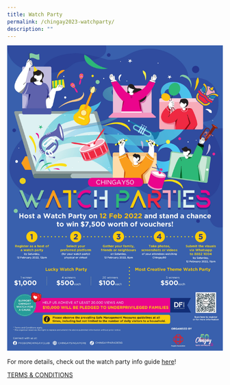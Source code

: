 ```yaml
---
title: Watch Party
permalink: /chingay2023-watchparty/
description: ""
---
```



![watch party](/images/whats-on/watch-party.jpg)

For more details, check out the watch party info guide [here](/files/whats-on/chingay50-watch-party-info-kit-(as-at-14-jan-2021).pdf)!

[TERMS & CONDITIONS](/files/whats-on/Chingay%202023%20Watch%20Party%20-%20Terms%20and%20Conditions.pdf)